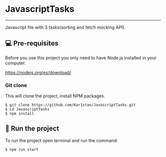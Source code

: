 # JavascriptTasks
***
Javascript file with 3 tasks(sorting and fetch mocking API).

## 💻 Pre-requisites

Before you use this project you only need to have Node.js installed in your computer.

https://nodejs.org/es/download/

### Git clone
This will clone the project, install NPM packages.
```
$ git clone https://github.com/Kar1stan/JavascriptTasks.git
$ cd JavascriptTasks
$ npm install
```

## 🚀 Run the project
To run the project open terminal and  run the command:
```
$ npm run start
```
